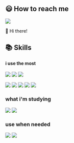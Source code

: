 ## 😃 How to reach me
<p>
<a href="mailto:blueehdwp@gmail.com" target="_blank">
<img src="https://img.shields.io/badge/Mail-0082FC?style=flat-square,&logo=minutemailer&logoColor=white"/>
</a>
</p>

<p>
👋 Hi there!
</p>




## 📚 Skills
#### i use the most
<p>
  <img src="https://img.shields.io/badge/Java-007396?style=flat-square&logo=Java&logoColor=white"/></a>
  <img src="https://img.shields.io/badge/Spring-6DB33F?style=flat-square&logo=Spring&logoColor=white"/></a>
  <img src="https://img.shields.io/badge/Spring Boot-6DB33F?style=flat-square&logo=Spring Boot&logoColor=white"/></a>  
</p>
<p>
  <img src="https://img.shields.io/badge/HTML-E34F26?style=flat-square&logo=HTML5&logoColor=white"/></a>
  <img src="https://img.shields.io/badge/CSS-1572B6?style=flat-square&logo=CSS3&logoColor=white"/></a>
  <img src="https://img.shields.io/badge/Java Script-F7DF1E?style=flat-square&logo=JavaScript&logoColor=black"/></a>
  <img src="https://img.shields.io/badge/Bootstrap-7952B3?style=flat-square&logo=Bootstrap&logoColor=white"/></a>
  <img src="https://img.shields.io/badge/jQuery-0769AD?style=flat-square&logo=jquery&logoColor=white"/>
</p>

### what i'm studying
<p>
  <img src="https://img.shields.io/badge/Python-3776AB?style=flat-square&logo=Python&logoColor=white"/>
  <img src="https://img.shields.io/badge/React-61DAFB?style=flat-square&logo=React&logoColor=black"/>
</p>

### use when needed
<p>
  <img src="https://img.shields.io/badge/JenKins-D24939?style=flat-square&logo=jenkins&logoColor=white"/>
  <img src="https://img.shields.io/badge/OCI-F80000?style=flat-square&logo=oracle&logoColor=white"/>
</p>
